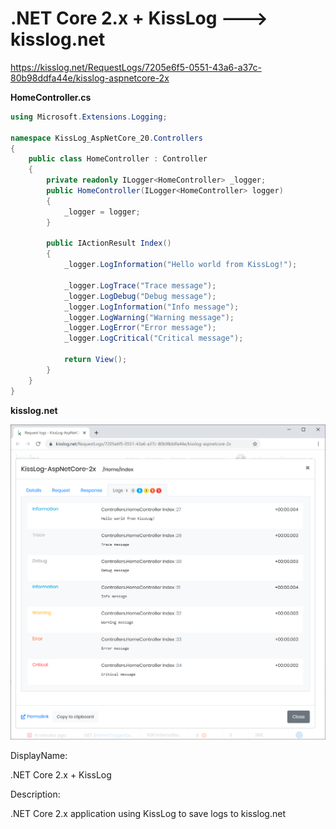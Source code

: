 # .NET Core 2.x + KissLog ---> kisslog.net

https://kisslog.net/RequestLogs/7205e6f5-0551-43a6-a37c-80b98ddfa44e/kisslog-aspnetcore-2x

**HomeController.cs**

```csharp
using Microsoft.Extensions.Logging;

namespace KissLog_AspNetCore_20.Controllers
{
    public class HomeController : Controller
    {
        private readonly ILogger<HomeController> _logger;
        public HomeController(ILogger<HomeController> logger)
        {
            _logger = logger;
        }

        public IActionResult Index()
        {
            _logger.LogInformation("Hello world from KissLog!");

            _logger.LogTrace("Trace message");
            _logger.LogDebug("Debug message");
            _logger.LogInformation("Info message");
            _logger.LogWarning("Warning message");
            _logger.LogError("Error message");
            _logger.LogCritical("Critical message");

            return View();
        }
    }
}
```

**kisslog.net**

![kisslog.net](/src/KissLog-AspNetCore-20/KissLog-AspNetCore-20/wwwroot/KissLog-AspNetCore-20.png)

DisplayName:

.NET Core 2.x + KissLog

Description:

.NET Core 2.x application using KissLog to save logs to kisslog.net